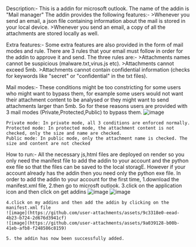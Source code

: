 Description:-
    This is a addin for microsoft outlook. The name of the addin is "Mail manager"
    The addin provides the following features:-
                  >Whenever you send an email, a json file containing information about the mail is stored in your local device.
                  >Whenever you send an email, a copy of all the attachments are stored locally as well.

Extra features:-
    Some extra features are also provided in the form of mail modes and rule. There are 3 
    rules that your email must follow in order for the addin to approve it and send.
    The three rules are:-
                  >Attachments names cannot be suspicious (malware.txt,virus.js etc).
                  >Attachments cannot exceed 5mb.
                  >Attachments cannot contain confidential information (checks for keywords like "secret" or "confidential" in the txt files).

Mail modes:-
    These conditions might be too constricting for some users who might want to bypass them, 
    for example some users would not want their attachment content to be analysed or they might 
    want to send attachments larger than 5mb. So for these reasons users are provided with 3 
    mail modes (Private,Protected,Public) to bypass them.
    ![image](https://github.com/user-attachments/assets/433c26f3-56be-4dd1-89d5-94d5c86d9d77)

    Private mode: In private mode, all 3 conditions are enforced normally.
    Protected mode: In protected mode, the attachment content is not checked, only the size and name are checked.
    Public mode: In public mode, only the attachment name is checked. The size and content are not checked


How to run:-
    All the necessary js,html files are deployed on render so you only need the manifest file to add the addin to your account and the python exe file so that the files can be saved to the local storagE.
    However if your account already has the addin then you need only the python exe file. 
    In order to add the addin to your account for the first time, 
    1.download the manifest.xml file, 
    2.then go to microsft outlook.
    3.click on the application icon and then click on get addins
    ![image](https://github.com/user-attachments/assets/83a309a4-df68-4b7c-b54b-b9e7309c6d47)
    ![image](https://github.com/user-attachments/assets/e5103cb6-ee85-48a2-a560-2d5a55a5b185)

    4.click on my addins and then add the addin by clicking on the manifest.xml file
    ![image](https://github.com/user-attachments/assets/9c3318e0-eead-4b23-b724-2d676d3941cf)
    ![image](https://github.com/user-attachments/assets/9a039128-b00b-41eb-afb8-f248586c8159)

    5. the addin has now been successfully added.
    

    
